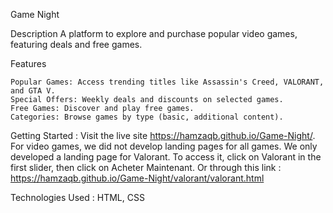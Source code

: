 Game Night

Description
A platform to explore and purchase popular video games, featuring deals and free games.

Features

    Popular Games: Access trending titles like Assassin's Creed, VALORANT, and GTA V.
    Special Offers: Weekly deals and discounts on selected games.
    Free Games: Discover and play free games.
    Categories: Browse games by type (basic, additional content).

Getting Started : 
Visit the live site https://hamzaqb.github.io/Game-Night/.
For video games, we did not develop landing pages for all games. We only developed a landing page for Valorant. To access it, click on Valorant in the first slider, then click on Acheter Maintenant. Or through this link : https://hamzaqb.github.io/Game-Night/valorant/valorant.html 

Technologies Used : 
HTML, CSS
